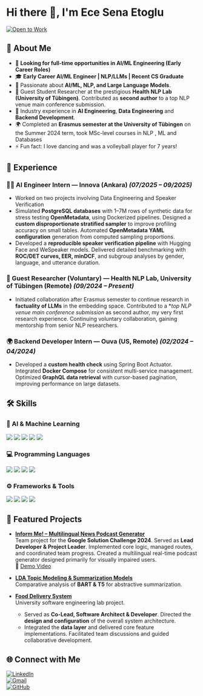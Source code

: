# Hi there 👋, I'm Ece Sena Etoglu  

[![Open to Work](https://img.shields.io/badge/Open%20to%20Work-AI%2FML%20Engineer-brightgreen?style=for-the-badge&logo=github)](mailto:ecesena.etoglu@gmail.com)

## 🚀 About Me  
- 🔎 **Looking for full-time opportunities in AI/ML Engineering (Early Career Roles)**  
- 🎓 **Early Career AI/ML Engineer | NLP/LLMs | Recent CS Graduate**  
- 🤖 Passionate about **AI/ML, NLP, and Large Language Models**.  
- 🧪 Guest Student Researcher at the prestigious **Health NLP Lab (University of Tübingen)**. Contributed as **second author** to a top NLP venue main conference submission.  
- 💼 Industry experience in **AI Engineering**, **Data Engineering** and **Backend Development**.
- 🌍 Completed an **Erasmus semester at the University of Tübingen** on the Summer 2024 term, took MSc-level courses in NLP , ML and Databases
- ⚡ Fun fact: I love dancing and was a volleyball player for 7 years!

## 💼 Experience  

### 🧑‍💻 AI Engineer Intern — Innova (Ankara) *(07/2025 – 09/2025)*  
-  Worked on two projects involving Data Engineering and Speaker Verification
- Simulated **PostgreSQL databases** with 1–7M rows of synthetic data for stress testing **OpenMetadata**, using Dockerized pipelines. Designed a **custom disproportionate stratified sampler** to improve profiling accuracy on small tables.  Automated **OpenMetadata YAML configuration** generation from computed sampling proportions.  
- Developed a **reproducible speaker verification pipeline** with Hugging Face and WeSpeaker models.  Delivered detailed benchmarking with **ROC/DET curves, EER, minDCF**, and subgroup analyses by gender, language, and utterance duration.  

### 🔬 Guest Researcher (Voluntary) — Health NLP Lab, University of Tübingen (Remote) *(09/2024 – Present)*  
- Initiated collaboration after Erasmus semester to continue research in **factuality of LLMs** in the embedding space. Contributed to a **top NLP venue main conference submission* as second author, my very first research experience. Continuing voluntary collaboration, gaining mentorship from senior NLP researchers.  

### 🌍 Backend Developer Intern — Ouva (US, Remote) *(02/2024 – 04/2024)*  
- Developed a **custom health check** using Spring Boot Actuator. Integrated **Docker Compose** for consistent multi-service management.  Optimized **GraphQL data retrieval** with cursor-based pagination, improving performance on large datasets.  


## 🛠️ Skills  

<p align="left">
  
### 🧠 AI & Machine Learning  
<img src="https://img.shields.io/badge/NLP-blue?logo=google&logoColor=white" /> 
<img src="https://img.shields.io/badge/LLMs-purple?logo=openai&logoColor=white" /> 
<img src="https://img.shields.io/badge/PyTorch-orange?logo=pytorch&logoColor=white" /> 
<img src="https://img.shields.io/badge/HuggingFace-yellow?logo=huggingface&logoColor=black" /> 
<img src="https://img.shields.io/badge/Deep%20Learning-red?logo=tensorflow&logoColor=white" />  

### 💻 Programming Languages  
<img src="https://img.shields.io/badge/Python-3776AB?logo=python&logoColor=white" /> 
<img src="https://img.shields.io/badge/Java-007396?logo=java&logoColor=white" /> 
<img src="https://img.shields.io/badge/C++-00599C?logo=cplusplus&logoColor=white" /> 
<img src="https://img.shields.io/badge/SQL-4479A1?logo=postgresql&logoColor=white" />  

### ⚙️ Frameworks & Tools
<img src="https://img.shields.io/badge/Docker-2496ED?logo=docker&logoColor=white" /> 
<img src="https://img.shields.io/badge/OpenMetadata-darkgreen?logo=datadog&logoColor=white" /> 
<img src="https://img.shields.io/badge/Spring%20Boot-6DB33F?logo=springboot&logoColor=white" /> 
<img src="https://img.shields.io/badge/Git-F05032?logo=git&logoColor=white" />  


## 📂 Featured Projects  
- [**Inform Me! – Multilingual News Podcast Generator**](https://github.com/Inform-Me-The-Podcast-Generator/inform_me_mobile)  
   Team project for the **Google Solution Challenge 2024**.  Served as **Lead Developer & Project Leader**. Implemented core logic, managed routes, and coordinated team progress. Created a multilingual real-time podcast generator designed primarily for visually impaired users.  
   🎥 [Demo Video](https://www.youtube.com/watch?v=0bl6tGHzSAw)  

- [**LDA Topic Modeling & Summarization Models**](https://github.com/EceSenaEtoglu/NLP-Eberhard-Karls-Tuebingen-Uni/tree/main/final_graded_assignment)  
   Comparative analysis of **BART & T5** for abstractive summarization.  

- [**Food Delivery System**](https://github.com/mustafa-ege/DeepFeed-Food-Delivery-Website)  
    University software engineering lab project.  
   - Served as **Co-Lead, Software Architect & Developer**.  Directed the **design and configuration** of the overall system architecture.  
   - Integrated the **data layer** and delivered core feature implementations.  Facilitated team discussions and guided collaborative development.  

## 🌐 Connect with Me  
[![LinkedIn](https://img.shields.io/badge/-LinkedIn-blue?logo=linkedin&style=for-the-badge)](https://www.linkedin.com/in/ecesenaetoglu/)  
[![Gmail](https://img.shields.io/badge/-Email-red?logo=gmail&logoColor=white&style=for-the-badge)](mailto:ecesena.etoglu@gmail.com)  
[![GitHub](https://img.shields.io/badge/-GitHub-black?logo=github&style=for-the-badge)](https://github.com/EceSenaEtoglu)  
